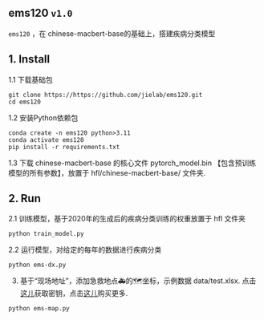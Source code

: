 
## ems120 `v1.0`

`ems120` ，在 chinese-macbert-base的基础上，搭建疾病分类模型

## 1. Install

1.1 下载基础包
```  
git clone https://https://github.com/jielab/ems120.git
cd ems120
``` 

1.2 安装Python依赖包
``` 
conda create -n ems120 python>3.11
conda activate ems120
pip install -r requirements.txt
``` 

1.3 下载 chinese-macbert-base 的核心文件 pytorch_model.bin 【包含预训练模型的所有参数】，放置于 hfl/chinese-macbert-base/ 文件夹.


## 2. Run

2.1 训练模型，基于2020年的生成后的疾病分类训练的权重放置于 hfl 文件夹
```
python train_model.py
```

2.2 运行模型，对给定的每年的数据进行疾病分类
```
python ems-dx.py
```

3. 基于“现场地址”，添加急救地点🚑的🗺坐标，示例数据 data/test.xlsx.
点击 [这儿](https://lbsyun.baidu.com)获取密钥，点击[这儿](https://lbsyun.baidu.com/cashier/quota)购买更多. 
```
python ems-map.py 
```



